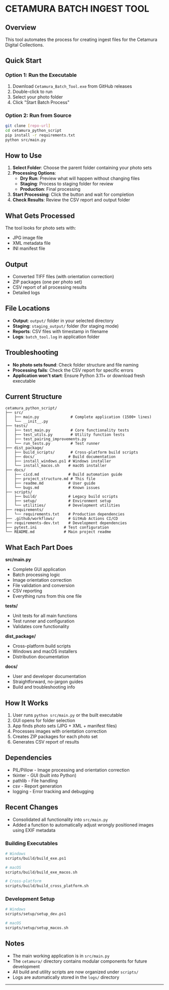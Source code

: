 # CETAMURA BATCH INGEST TOOL

## Overview

This tool automates the process for creating ingest files for the Cetamura Digital Collections.

> 
## Quick Start

### Option 1: Run the Executable
1. Download `Cetamura_Batch_Tool.exe` from GitHub releases
2. Double-click to run
3. Select your photo folder
4. Click "Start Batch Process"

### Option 2: Run from Source
```bash
git clone [repo-url]
cd cetamura_python_script
pip install -r requirements.txt
python src/main.py
```

## How to Use

1. **Select Folder**: Choose the parent folder containing your photo sets
2. **Processing Options**: 
   - **Dry Run**: Preview what will happen without changing files
   - **Staging**: Process to staging folder for review
   - **Production**: Final processing
3. **Start Processing**: Click the button and wait for completion
4. **Check Results**: Review the CSV report and output folder

## What Gets Processed
The tool looks for photo sets with:
- JPG image file
- XML metadata file
- INI manifest file

## Output
- Converted TIFF files (with orientation correction)
- ZIP packages (one per photo set)
- CSV report of all processing results
- Detailed logs

## File Locations
- **Output**: `output/` folder in your selected directory
- **Staging**: `staging_output/` folder (for staging mode)
- **Reports**: CSV files with timestamp in filename
- **Logs**: `batch_tool.log` in application folder

## Troubleshooting
- **No photo sets found**: Check folder structure and file naming
- **Processing fails**: Check the CSV report for specific errors
- **Application won't start**: Ensure Python 3.11+ or download fresh executable
## Current Structure
```
cetamura_python_script/
├── src/
│   ├── main.py              # Complete application (1500+ lines)
│   └── __init__.py
├── tests/
│   ├── test_main.py         # Core functionality tests
│   ├── test_utils.py        # Utility function tests
│   ├── test_pairing_improvements.py
│   └── run_tests.py         # Test runner
├── dist_package/
│   ├── build_scripts/       # Cross-platform build scripts
│   ├── docs/               # Build documentation
│   ├── install_windows.ps1 # Windows installer
│   └── install_macos.sh    # macOS installer
├── docs/
│   ├── cicd.md             # Build automation guide
│   ├── project_structure.md # This file
│   ├── readme.md           # User guide
│   └── bugs.md             # Known issues
├── scripts/
│   ├── build/              # Legacy build scripts
│   ├── setup/              # Environment setup
│   └── utilities/          # Development utilities
├── requirements/
│   └── requirements.txt    # Production dependencies
├── .github/workflows/      # GitHub Actions CI/CD
├── requirements-dev.txt    # Development dependencies
├── pytest.ini            # Test configuration
└── README.md             # Main project readme
```

## What Each Part Does

**src/main.py**
- Complete GUI application
- Batch processing logic
- Image orientation correction
- File validation and conversion
- CSV reporting
- Everything runs from this one file

**tests/**
- Unit tests for all main functions
- Test runner and configuration
- Validates core functionality

**dist_package/**
- Cross-platform build scripts
- Windows and macOS installers
- Distribution documentation

**docs/**
- User and developer documentation
- Straightforward, no-jargon guides
- Build and troubleshooting info

## How It Works
1. User runs `python src/main.py` or the built executable
2. GUI opens for folder selection
3. App finds photo sets (JPG + XML + manifest files)
4. Processes images with orientation correction
5. Creates ZIP packages for each photo set
6. Generates CSV report of results

## Dependencies
- PIL/Pillow - Image processing and orientation correction
- tkinter - GUI (built into Python)
- pathlib - File handling
- csv - Report generation
- logging - Error tracking and debugging

## Recent Changes
- Consolidated all functionality into `src/main.py`
- Added a function to automatically adjust wrongly positioned images using EXIF metadata

### Building Executables
```bash
# Windows
scripts/build/build_exe.ps1

# macOS
scripts/build/build_exe_macos.sh

# Cross-platform
scripts/build/build_cross_platform.sh
```

### Development Setup
```bash
# Windows
scripts/setup/setup_dev.ps1

# macOS
scripts/setup/setup_macos.sh
```

## Notes
- The main working application is in `src/main.py`
- The `cetamura/` directory contains modular components for future development
- All build and utility scripts are now organized under `scripts/`
- Logs are automatically stored in the `logs/` directory

---
